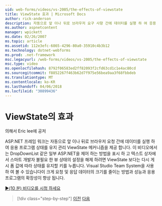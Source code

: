 ```yaml
---
uid: web-forms/videos/vs-2005/the-effects-of-viewstate
title: ViewState 효과 | Microsoft Docs
author: rick-anderson
description: 자동으로 앞 이나 뒤로 브라우저 요구 사항 간에 데이터를 실행 하 여 응용 프로그램 상태를 유지 관리 ViewState 메커니즘을 제공 하는 ASP.NET 프레임 워크 중...
ms.author: aspnetcontent
manager: wpickett
ms.date: 02/26/2007
ms.topic: article
ms.assetid: 112e3efc-6865-4296-80a0-35910c4b3b12
ms.technology: dotnet-webforms
ms.prod: .net-framework
msc.legacyurl: /web-forms/videos/vs-2005/the-effects-of-viewstate
msc.type: video
ms.openlocfilehash: 8792f06583ed2ff82093f2cfd63cd1c1e4ac80cd
ms.sourcegitcommit: f8852267f463b62d7f975e56bea9aa3f68fbbdeb
ms.translationtype: MT
ms.contentlocale: ko-KR
ms.lasthandoff: 04/06/2018
ms.locfileid: "30899436"
---
```

<a name="the-effects-of-viewstate"></a>ViewState의 효과
====================
의해서 Eric lee에 공저

ASP.NET 프레임 워크는 자동으로 앞 이나 뒤로 브라우저 요청 간에 데이터를 실행 하 여 응용 프로그램 상태를 유지 관리 ViewState 메커니즘을 제공 합니다. 이 비디오에서는 DropDownList 같은 일부 ASP.NET을 제어 하는 방법을 표시 하 고 텍스트 상자에서 스마트 개발자 불필요 한 뷰 상태의 설정을 해제 하려면 ViewState 보다는 다시 게시 폼 값에 따라 상태를 유지할 키를 누릅니다. Visual Studio Team System을 사용 하 여 볼 수 있습니다이 크게 요청 및 응답 데이터의 크기를 줄이는 방법과 성능과 응용 프로그램의 확장성이 향상 됩니다.

[&#9654;(10 분) 비디오를 시청 하세요](https://channel9.msdn.com/Blogs/ASP-NET-Site-Videos/the-effects-of-viewstate)

> [!div class="step-by-step"]
> [이전](using-the-load-test-agent.md)
> [다음](how-do-i-integrate-defect-tracking-with-testing.md)
